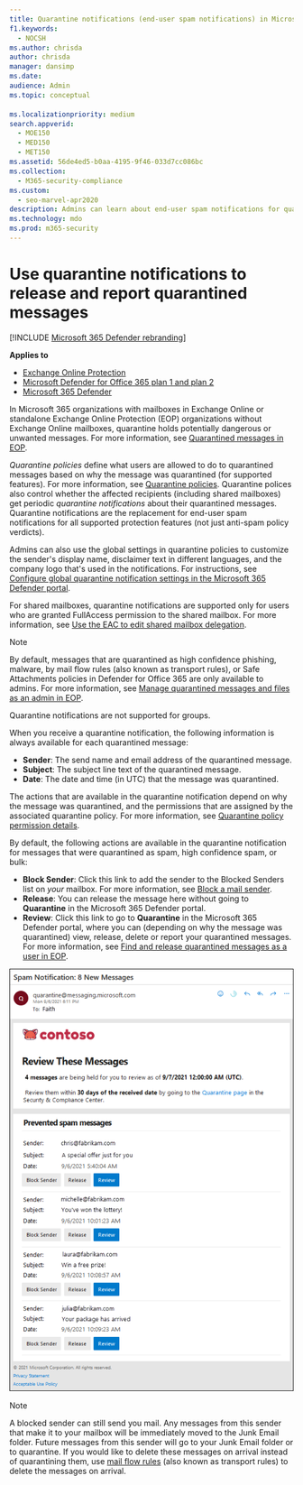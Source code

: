 ```yaml
---
title: Quarantine notifications (end-user spam notifications) in Microsoft 365
f1.keywords: 
  - NOCSH
ms.author: chrisda
author: chrisda
manager: dansimp
ms.date: 
audience: Admin
ms.topic: conceptual

ms.localizationpriority: medium
search.appverid: 
  - MOE150
  - MED150
  - MET150
ms.assetid: 56de4ed5-b0aa-4195-9f46-033d7cc086bc
ms.collection: 
  - M365-security-compliance
ms.custom: 
  - seo-marvel-apr2020
description: Admins can learn about end-user spam notifications for quarantined messages in Exchange Online Protection (EOP).
ms.technology: mdo
ms.prod: m365-security
---
```


# Use quarantine notifications to release and report quarantined messages

[!INCLUDE [Microsoft 365 Defender rebranding](../includes/microsoft-defender-for-office.md)]

**Applies to**
- [Exchange Online Protection](exchange-online-protection-overview.md)
- [Microsoft Defender for Office 365 plan 1 and plan 2](defender-for-office-365.md)
- [Microsoft 365 Defender](../defender/microsoft-365-defender.md)

In Microsoft 365 organizations with mailboxes in Exchange Online or standalone Exchange Online Protection (EOP) organizations without Exchange Online mailboxes, quarantine holds potentially dangerous or unwanted messages. For more information, see [Quarantined messages in EOP](quarantine-email-messages.md).

_Quarantine policies_ define what users are allowed to do to quarantined messages based on why the message was quarantined (for supported features). For more information, see [Quarantine policies](quarantine-policies.md). Quarantine polices also control whether the affected recipients (including shared mailboxes) get periodic _quarantine notifications_ about their quarantined messages. Quarantine notifications are the replacement for end-user spam notifications for all supported protection features (not just anti-spam policy verdicts).

Admins can also use the global settings in quarantine policies to customize the sender's display name, disclaimer text in different languages, and the company logo that's used in the notifications. For instructions, see [Configure global quarantine notification settings in the Microsoft 365 Defender portal](quarantine-policies.md#configure-global-quarantine-notification-settings-in-the-microsoft-365-defender-portal).

For shared mailboxes, quarantine notifications are supported only for users who are granted FullAccess permission to the shared mailbox. For more information, see [Use the EAC to edit shared mailbox delegation](/Exchange/collaboration-exo/shared-mailboxes#use-the-eac-to-edit-shared-mailbox-delegation).

> [!NOTE]
> By default, messages that are quarantined as high confidence phishing, malware, by mail flow rules (also known as transport rules), or Safe Attachments policies in Defender for Office 365 are only available to admins. For more information, see [Manage quarantined messages and files as an admin in EOP](manage-quarantined-messages-and-files.md).
>
> Quarantine notifications are not supported for groups.

When you receive a quarantine notification, the following information is always available for each quarantined message:

- **Sender**: The send name and email address of the quarantined message.
- **Subject**: The subject line text of the quarantined message.
- **Date**: The date and time (in UTC) that the message was quarantined.

The actions that are available in the quarantine notification depend on why the message was quarantined, and the permissions that are assigned by the associated quarantine policy. For more information, see [Quarantine policy permission details](quarantine-policies.md#quarantine-policy-permission-details).

By default, the following actions are available in the quarantine notification for messages that were quarantined as spam, high confidence spam, or bulk:

- **Block Sender**: Click this link to add the sender to the Blocked Senders list on _your_ mailbox. For more information, see [Block a mail sender](https://support.microsoft.com/office/b29fd867-cac9-40d8-aed1-659e06a706e4).
- **Release**: You can release the message here without going to **Quarantine** in the Microsoft 365 Defender portal.
- **Review**: Click this link to go to **Quarantine** in the Microsoft 365 Defender portal, where you can (depending on why the message was quarantined) view, release, delete or report your quarantined messages. For more information, see [Find and release quarantined messages as a user in EOP](find-and-release-quarantined-messages-as-a-user.md).

![Example quarantine notification.](../../media/end-user-spam-notification.png)

> [!NOTE]
> A blocked sender can still send you mail. Any messages from this sender that make it to your mailbox will be immediately moved to the Junk Email folder. Future messages from this sender will go to your Junk Email folder or to quarantine. If you would like to delete these messages on arrival instead of quarantining them, use [mail flow rules](/exchange/security-and-compliance/mail-flow-rules/mail-flow-rules) (also known as transport rules) to delete the messages on arrival.
